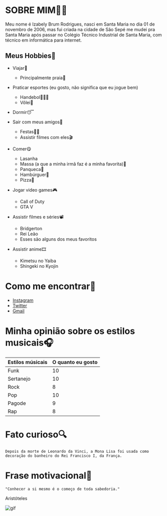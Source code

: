 # **SOBRE MIM**🙋‍♀️

 Meu nome é Izabely Brum Rodrigues, nasci em Santa Maria no dia 01 de novembro de 2006, mas fui criada na cidade de São Sepé
 me mudei pra Santa Maria após passar no Colégio Técnico Industrial de Santa Maria, com técnico em informática para internet.

## **Meus Hobbies**🥳

 * Viajar🛫               
	* Principalmente praia👙 
           
 * Praticar esportes (eu gosto, não significa que eu jogue bem)         
 	* Handebol🤾🏻‍♀            
 	* Vôlei🏐 
               
 * Dormir😴
                       
 * Sair com meus amigos🥰         
 	* Festas🥳🎉                    
 	* Assistir filmes com eles🎬
 
 * Comer😋                        
 	* Lasanha                   
 	* Massa (a que a minha irmã faz é a minha favorita)🍝
	* Panqueca🥞
	* Hambúrguer🍔
	* Pizza🍕 
                      
 * Jogar video games🎮             
 	* Call of Duty              
 	* GTA V    
                  
 * Assistir filmes e séries📽     
	* Bridgerton                 
	* Rei Leão                   
	* Esses são alguns dos meus favoritos
 
 * Assistir anime🎞                
	* Kimetsu no Yaiba           
	* Shingeki no Kyojin         


# Como me encontrar🤳

 * [Instagram](https://www.instagram.com/izabrumr/)
 * [Twitter](https://twitter.com/IzaBrumR)
 * [Gmail](izabrumrodrigues@gmail.com)

# Minha opinião sobre os estilos musicais🎧

Estilos músicais   |  O quanto eu gosto
-------------------|------------------
   Funk            |10
   Sertanejo       |10
   Rock            |8
   Pop             |10
   Pagode          |9
   Rap             |8

# Fato curioso🔍
    Depois da morte de Leonardo da Vinci, a Mona Lisa foi usada como 
    decoração do banheiro do Rei Francisco I, da França.

# Frase motivacional🎈
    "Conhecer a si mesmo é o começo de toda sabedoria."
Aristóteles



 ![gif](https://i.pinimg.com/originals/e4/97/80/e4978058d222b1de099d86004119705a.gif)
